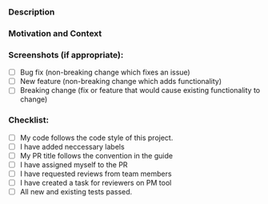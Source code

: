 <!--- Provide a general summary of your changes in the Title above -->

### Description

<!--- Describe your changes in detail -->

### Motivation and Context

<!--- Why is this change required? What problem does it solve? -->
<!--- If it fixes an open ticket or issue, please provide the link here. -->

### Screenshots (if appropriate):
<!-- Feel free to remove this section if it is not needed

### Types of changes

<!--- What types of changes does your code introduce? Put an `x` in all the boxes that apply: -->

- [ ] Bug fix (non-breaking change which fixes an issue)
- [ ] New feature (non-breaking change which adds functionality)
- [ ] Breaking change (fix or feature that would cause existing functionality to change)

### Checklist:

<!--- Go over all the following points, and put an `x` in all the boxes that apply. -->
<!--- If you're unsure about any of these, don't hesitate to ask around. -->

- [ ] My code follows the code style of this project.
- [ ] I have added neccessary labels
- [ ] My PR title follows the convention in the guide
- [ ] I have assigned myself to the PR
- [ ] I have requested reviews from team members
- [ ] I have created a task for reviewers on PM tool
- [ ] All new and existing tests passed.
